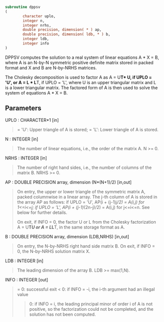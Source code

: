 ```fortran
subroutine dppsv
(
        character uplo,
        integer n,
        integer nrhs,
        double precision, dimension( * ) ap,
        double precision, dimension( ldb, * ) b,
        integer ldb,
        integer info
)
```

DPPSV computes the solution to a real system of linear equations
A * X = B,
where A is an N-by-N symmetric positive definite matrix stored in
packed format and X and B are N-by-NRHS matrices.

The Cholesky decomposition is used to factor A as
A = U**T* U,  if UPLO = 'U', or
A = L * L**T,  if UPLO = 'L',
where U is an upper triangular matrix and L is a lower triangular
matrix.  The factored form of A is then used to solve the system of
equations A * X = B.

## Parameters
UPLO : CHARACTER*1 [in]
> = 'U':  Upper triangle of A is stored;
> = 'L':  Lower triangle of A is stored.

N : INTEGER [in]
> The number of linear equations, i.e., the order of the
> matrix A.  N >= 0.

NRHS : INTEGER [in]
> The number of right hand sides, i.e., the number of columns
> of the matrix B.  NRHS >= 0.

AP : DOUBLE PRECISION array, dimension (N*(N+1)/2) [in,out]
> On entry, the upper or lower triangle of the symmetric matrix
> A, packed columnwise in a linear array.  The j-th column of A
> is stored in the array AP as follows:
> if UPLO = 'U', AP(i + (j-1)*j/2) = A(i,j) for 1<=i<=j;
> if UPLO = 'L', AP(i + (j-1)*(2n-j)/2) = A(i,j) for j<=i<=n.
> See below for further details.
> 
> On exit, if INFO = 0, the factor U or L from the Cholesky
> factorization A = U**T*U or A = L*L**T, in the same storage
> format as A.

B : DOUBLE PRECISION array, dimension (LDB,NRHS) [in,out]
> On entry, the N-by-NRHS right hand side matrix B.
> On exit, if INFO = 0, the N-by-NRHS solution matrix X.

LDB : INTEGER [in]
> The leading dimension of the array B.  LDB >= max(1,N).

INFO : INTEGER [out]
> = 0:  successful exit
> < 0:  if INFO = -i, the i-th argument had an illegal value
> > 0:  if INFO = i, the leading principal minor of order i
> of A is not positive, so the factorization could not
> be completed, and the solution has not been computed.

